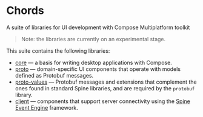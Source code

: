 # Chords
A suite of libraries for UI development with Compose Multiplatform toolkit

> Note: the libraries are currently on an experimental stage.

This suite contains the following libraries:
- [core](core/README.md) — a basis for writing desktop applications with Compose. 
- [proto](proto/README.md) — domain-specific UI components that operate with models defined
  as Protobuf messages.
- [proto-values](proto-values/README.md) — Protobuf messages and extensions that complement the ones
  found in standard Spine libraries, and are required by the `protobuf` library.
- [client](client/README.md) — components that support server connectivity using
  the [Spine Event Engine](https://spine.io/) framework.
